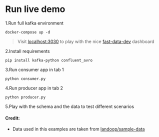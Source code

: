 # Run live demo

1.Run full kafka environment
```shell script
docker-compose up -d
```
> Visit [localhost:3030](localhost:3030) to play with the nice [fast-data-dev](https://github.com/lensesio/fast-data-dev) dashboard

2.Install requirements

```shell script
pip install kafka-python confluent_avro
```
3.Run consumer app in tab 1

```shell script
python consumer.py
```

4.Run producer app in tab 2

```shell script
python producer.py
```

5.Play with the schema and the data to test different scenarios

#### Credit:
- Data used in this examples are taken from [landoop/sample-data](https://github.com/lensesio/fast-data-dev/tree/37eaebcbfc533668df46bdeffe2fee7c6f396f4f/filesystem/usr/local/share/landoop/sample-data)
